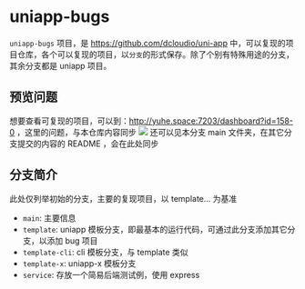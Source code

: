 # uniapp-bugs

`uniapp-bugs` 项目，是 https://github.com/dcloudio/uni-app 中，可以复现的项目仓库，各个可以复现的项目，以`分支`的形式保存。除了个别有特殊用途的分支，其余分支都是 uniapp 项目。

## 预览问题

想要查看可复现的项目，可以到：http://yuhe.space:7203/dashboard?id=158-0 ，这里的问题，与本仓库内容同步
![](https://yuhepicgo.oss-cn-beijing.aliyuncs.com/20250311103156751.png)
还可以见本分支 main 文件夹，在其它分支提交的内容的 README ，会在此处同步

## 分支简介

此处仅列举初始的分支，主要的复现项目，以 template... 为基准

- `main`: 主要信息
- `template`: uniapp 模板分支，即最基本的运行代码，可通过此分支添加其它分支，以添加 bug 项目
- `template-cli`: cli 模板分支，与 template 类似
- `template-x`: uniapp-x 模板分支
- `service`: 存放一个简易后端测试例，使用 express
